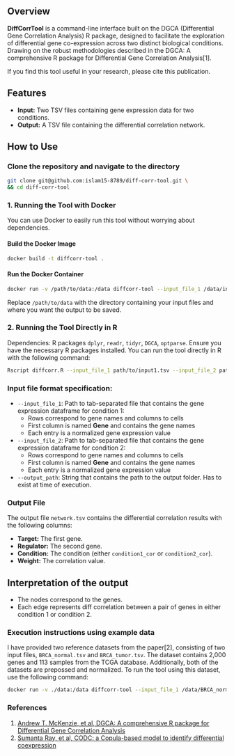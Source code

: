 ## Overview

**DiffCorrTool** is a command-line interface built on the DGCA (Differential Gene Correlation Analysis) R package, designed to facilitate the exploration of differential gene co-expression across two distinct biological conditions. Drawing on the robust methodologies described in the DGCA: A comprehensive R package for Differential Gene Correlation Analysis[1].

If you find this tool useful in your research, please cite this publication.


## Features

- **Input:** Two TSV files containing gene expression data for two conditions.
- **Output:** A TSV file containing the differential correlation network.

## How to Use

### Clone the repository and navigate to the directory

```bash
git clone git@github.com:islam15-8789/diff-corr-tool.git \
&& cd diff-corr-tool
```

### 1. Running the Tool with Docker

You can use Docker to easily run this tool without worrying about dependencies.

#### Build the Docker Image

```bash
docker build -t diffcorr-tool .
```

#### Run the Docker Container

```bash
docker run -v /path/to/data:/data diffcorr-tool --input_file_1 /data/input1.tsv --input_file_2 /data/input2.tsv --output_path /data
```

Replace `/path/to/data` with the directory containing your input files and where you want the output to be saved.

### 2. Running the Tool Directly in R

Dependencies: R packages `dplyr`, `readr`, `tidyr`, `DGCA`, `optparse`.
Ensure you have the necessary R packages installed. You can run the tool directly in R with the following command:

```bash
Rscript diffcorr.R --input_file_1 path/to/input1.tsv --input_file_2 path/to/input2.tsv --output_path path/to/output
```

### Input file format specification:
- `--input_file_1`: Path to tab-separated file that contains the gene expression dataframe for condition 1:
    - Rows correspond to gene names and columns to cells 
    - First column is named **Gene** and contains the gene names
    - Each entry is a normalized gene expression value
- `--input_file_2`: Path to tab-separated file that contains the gene expression dataframe for condition 2:
    - Rows correspond to gene names and columns to cells 
    - First column is named **Gene** and contains the gene names
    - Each entry is a normalized gene expression value
- `--output_path`: String that contains the path to the output folder. Has to exist at time of execution.

### Output File

The output file `network.tsv` contains the differential correlation results with the following columns:

- **Target:** The first gene.
- **Regulator:** The second gene.
- **Condition:** The condition (either `condition1_cor` or `condition2_cor`).
- **Weight:** The correlation value.

## Interpretation of the output

- The nodes correspond to the genes.
- Each edge represents diff correlation between a pair of genes in either condition 1 or condition 2.


### Execution instructions using example data

I have provided two reference datasets from the paper[2], consisting of two input files, `BRCA_normal.tsv` and `BRCA_tumor.tsv`. The dataset contains 2,000 genes and 113 samples from the TCGA database. Additionally, both of the datasets are prepossed and normalized. To run the tool using this dataset, use the following command:

```bash
docker run -v ./data:/data diffcorr-tool --input_file_1 /data/BRCA_normal.tsv --input_file_2 /data/BRCA_tumor.tsv --output_path /data
```

### References

1. [Andrew T. McKenzie, et al, DGCA: A comprehensive R package for Differential Gene Correlation Analysis](https://bmcsystbiol.biomedcentral.com/articles/10.1186/s12918-016-0349-1)
2. [Sumanta Ray, et al, CODC: a Copula-based model to identify differential coexpression](https://www.nature.com/articles/s41540-020-0137-9)